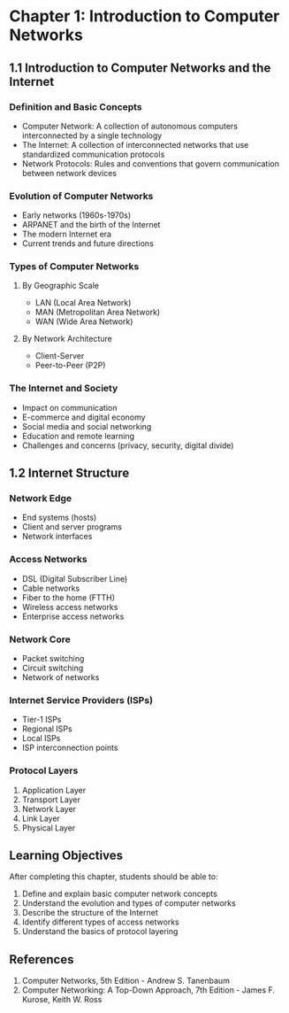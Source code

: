 # Chapter 1: Introduction to Computer Networks

## 1.1 Introduction to Computer Networks and the Internet

### Definition and Basic Concepts
- Computer Network: A collection of autonomous computers interconnected by a single technology
- The Internet: A collection of interconnected networks that use standardized communication protocols
- Network Protocols: Rules and conventions that govern communication between network devices

### Evolution of Computer Networks
- Early networks (1960s-1970s)
- ARPANET and the birth of the Internet
- The modern Internet era
- Current trends and future directions

### Types of Computer Networks
1. By Geographic Scale
   - LAN (Local Area Network)
   - MAN (Metropolitan Area Network)
   - WAN (Wide Area Network)

2. By Network Architecture
   - Client-Server
   - Peer-to-Peer (P2P)

### The Internet and Society
- Impact on communication
- E-commerce and digital economy
- Social media and social networking
- Education and remote learning
- Challenges and concerns (privacy, security, digital divide)

## 1.2 Internet Structure

### Network Edge
- End systems (hosts)
- Client and server programs
- Network interfaces

### Access Networks
- DSL (Digital Subscriber Line)
- Cable networks
- Fiber to the home (FTTH)
- Wireless access networks
- Enterprise access networks

### Network Core
- Packet switching
- Circuit switching
- Network of networks

### Internet Service Providers (ISPs)
- Tier-1 ISPs
- Regional ISPs
- Local ISPs
- ISP interconnection points

### Protocol Layers
1. Application Layer
2. Transport Layer
3. Network Layer
4. Link Layer
5. Physical Layer

## Learning Objectives
After completing this chapter, students should be able to:
1. Define and explain basic computer network concepts
2. Understand the evolution and types of computer networks
3. Describe the structure of the Internet
4. Identify different types of access networks
5. Understand the basics of protocol layering

## References
1. Computer Networks, 5th Edition - Andrew S. Tanenbaum
2. Computer Networking: A Top-Down Approach, 7th Edition - James F. Kurose, Keith W. Ross 